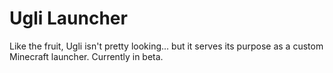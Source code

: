 # Ugli Launcher
Like the fruit, Ugli isn't pretty looking... but it serves its purpose as a custom Minecraft launcher. Currently in beta.
